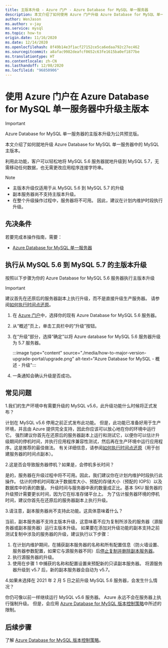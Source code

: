```yaml
---
title: 主版本升级 - Azure 门户 - Azure Database for MySQL 单一服务器
description: 本文介绍了如何使用 Azure 门户升级 Azure Database for MySQL 单一服务器的主版本。
author: WenJason
ms.author: v-jay
ms.service: mysql
ms.topic: how-to
origin.date: 11/16/2020
ms.date: 12/14/2020
ms.openlocfilehash: 8f49b14e3f1acf27152ce5ca6edaa792c27ec462
ms.sourcegitcommit: a8afac9982deafcf0652c63fe1615ba0ef1877be
ms.translationtype: HT
ms.contentlocale: zh-CN
ms.lasthandoff: 12/08/2020
ms.locfileid: "96850906"
---
```

# <a name="major-version-upgrade-in-azure-database-for-mysql-single-server-using-the-azure-portal"></a>使用 Azure 门户在 Azure Database for MySQL 单一服务器中升级主版本

> [!IMPORTANT]
> Azure Database for MySQL 单一服务器的主版本升级为公共预览版。

本文介绍了如何就地升级 Azure Database for MySQL 单一服务器中的 MySQL 主版本。

利用此功能，客户可以轻松地将 MySQL 5.6 服务器就地升级到 MySQL 5.7，无需移动任何数据，也无需更改应用程序连接字符串。

> [!Note]
> * 主版本升级仅适用于从 MySQL 5.6 到 MySQL 5.7 的升级<br>
> * 副本服务器尚不支持主版本升级。
> * 在整个升级操作过程中，服务器将不可用。 因此，建议在计划内维护时段执行升级。

## <a name="prerequisites"></a>先决条件
若要完成本操作指南，需要：
- [Azure Database for MySQL 单一服务器](quickstart-create-mysql-server-database-using-azure-portal.md)

## <a name="perform-major-version-upgrade-from-mysql-56-to-mysql-57"></a>执行从 MySQL 5.6 到 MySQL 5.7 的主版本升级

按照以下步骤为你的 Azure Database for MySQL 5.6 服务器执行主版本升级

> [!IMPORTANT]
> 建议首先在还原后的服务器副本上执行升级，而不是直接升级生产服务器。 请参阅[如何执行时间点还原](howto-restore-server-portal.md#point-in-time-restore)。 

1. 在 [Azure 门户](https://portal.azure.cn/)中，选择你的现有 Azure Database for MySQL 5.6 服务器。

2. 从“概述”页上，单击工具栏中的“升级”按钮。

3. 在“升级”部分，选择“确定”以将 Azure database for MySQL 5.6 服务器升级为 5.7 服务器。

    :::image type="content" source="./media/how-to-major-version-upgrade-portal/upgrade.png" alt-text="Azure Database for MySQL - 概述 - 升级":::

4. 一条通知会确认升级是否成功。

## <a name="frequently-asked-questions"></a>常见问题

1\.我们的生产环境中有需要升级的 MySQL v5.6，此升级功能什么时候将正式发布？

计划在 MySQL v5.6 停用之前正式发布此功能。 但是，此功能已准备好用于生产环境，并且由 Azure 提供完全支持，因此你应该可以放心地在你的环境中运行它。 强烈建议你首先在还原后的服务器副本上运行和测试它，以便你可以估计升级期间的停机时间，并执行应用程序兼容性测试，然后再在生产环境中运行应用程序。这是推荐的最佳做法。 有关详细信息，请参阅[如何执行时间点还原](howto-restore-server-portal.md#point-in-time-restore)（用于创建服务器的时间点副本）。 

2\.这是否会导致服务器停机？如果是，会停机多长时间？

是的，服务器在升级过程中将不可用。因此，我们建议你在计划内维护时段执行此操作。 估计的停机时间取决于数据库大小、预配的存储大小（预配的 IOPS）以及数据库中的表的数量。 升级时间与服务器中表的数量成正比。基本 SKU 服务器的升级预计需要更长时间，因为它在标准存储平台上。 为了估计服务器环境的停机时间，建议你首先在还原后的服务器副本上执行升级。  

3\.请注意，副本服务器尚不支持此功能。这具体意味着什么？

当前，副本服务器不支持主版本升级，这意味着不应为复制所涉及的服务器（源服务器或副本服务器）运行主版本升级。 如果要在添加对升级功能的副本支持之前测试复制中涉及的服务器的升级，建议执行以下步骤：

1. 在计划内维护期间，在捕获副本服务器的名称和所有配置信息（防火墙设置、服务器参数配置，如果它与源服务器不同）后[停止复制并删除副本服务器](howto-read-replicas-portal.md)。
2. 执行源服务器的升级。
3. 使用在步骤 1 中捕获的名称和配置设置来预配新的只读副本服务器。 将源服务器升级到 v5.7 后，新的副本服务器会自动为 v5.7。

4\.如果未选择在 2021 年 2 月 5 日之前升级 MySQL 5.6 服务器，会发生什么情况？

你仍可像以前一样继续运行 MySQL v5.6 服务器。 Azure 永远不会在服务器上执行强制升级。 但是，会应用 [Azure Database for MySQL 版本控制策略](concepts-version-policy.md)中所述的限制。

## <a name="next-steps"></a>后续步骤

了解 [Azure Database for MySQL 版本控制策略](concepts-version-policy.md)。
